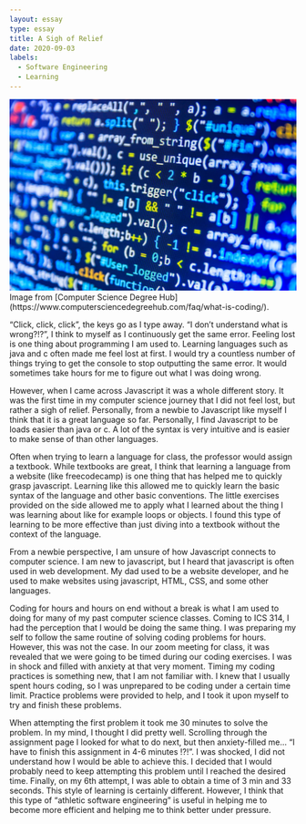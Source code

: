 ```yaml
---
layout: essay
type: essay
title: A Sigh of Relief 
date: 2020-09-03
labels:
  - Software Engineering
  - Learning
---
```


<img class="ui medium left floated image" src="../images/A-sigh-of-relief.jpg">
Image from [Computer Science Degree Hub](https://www.computersciencedegreehub.com/faq/what-is-coding/).


“Click, click, click”, the keys go as I type away. “I don’t understand what is wrong?!?”, I think to myself as I continuously get the same error. Feeling lost is one thing about programming I am used to. Learning languages such as java and c often made me feel lost at first. I would try a countless number of things trying to get the console to stop outputting the same error. It would sometimes take hours for me to figure out what I was doing wrong. 
 

However, when I came across Javascript it was a whole different story. It was the first time in my computer science journey that I did not feel lost, but rather a sigh of relief. 
Personally, from a newbie to Javascript like myself I think that it is a great language so far. Personally, I find Javascript to be loads easier than java or c. A lot of the syntax is very intuitive and is easier to make sense of than other languages. 
 

Often when trying to learn a language for class, the professor would assign a textbook. While textbooks are great, I think that learning a language from a website (like freecodecamp) is one thing that has helped me to quickly grasp javascript. Learning like this allowed me to quickly learn the basic syntax of the language and other basic conventions. The little exercises provided on the side allowed me to apply what I learned about the thing I was learning about like for example loops or objects. I found this type of learning to be more effective than just diving into a textbook without the context of the language. 
 

From a newbie perspective, I am unsure of how Javascript connects to computer science. I am new to javascript, but I heard that javascript is often used in web development. My dad used to be a website developer, and he used to make websites using javascript, HTML, CSS, and some other languages. 
 

Coding for hours and hours on end without a break is what I am used to doing for many of my past computer science classes. Coming to ICS 314, I had the perception that I would be doing the same thing. I was preparing my self to follow the same routine of solving coding problems for hours. However, this was not the case. In our zoom meeting for class, it was revealed that we were going to be timed during our coding exercises. I was in shock and filled with anxiety at that very moment. Timing my coding practices is something new, that I am not familiar with. I knew that I usually spent hours coding, so I was unprepared to be coding under a certain time limit. Practice problems were provided to help, and I took it upon myself to try and finish these problems. 

When attempting the first problem it took me 30 minutes to solve the problem. In my mind, I thought I did pretty well. Scrolling through the assignment page I looked for what to do next, but then anxiety-filled me… “I have to finish this assignment in 4-6 minutes !?!”. I was shocked, I did not understand how I would be able to achieve this. I decided that I would probably need to keep attempting this problem until I reached the desired time. Finally, on my 6th attempt, I was able to obtain a time of 3 min and 33 seconds. This style of learning is certainly different. However, I think that this type of “athletic software engineering” is useful in helping me to become more efficient and helping me to think better under pressure. 
 


